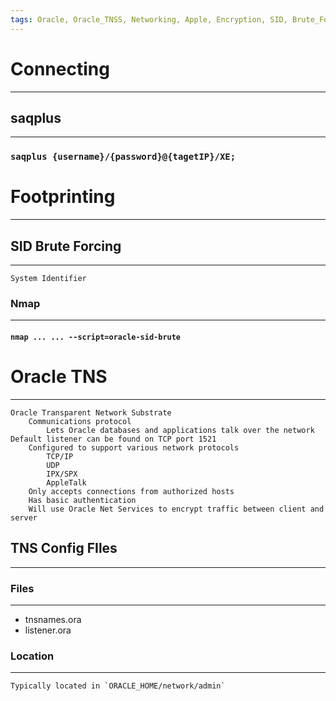 ```yaml
---
tags: Oracle, Oracle_TNSS, Networking, Apple, Encryption, SID, Brute_Forcing
---
```

# Connecting
***
## saqplus
***
### `saqplus {username}/{password}@{tagetIP}/XE;`
# Footprinting
***
## SID Brute Forcing
***
	System Identifier
### Nmap
***
#### `nmap ... ... --script=oracle-sid-brute`
# Oracle TNS
***
	Oracle Transparent Network Substrate
		Communications protocol
			Lets Oracle databases and applications talk over the network
	Default listener can be found on TCP port 1521
		Configured to support various network protocols
			TCP/IP
			UDP
			IPX/SPX
			AppleTalk
		Only accepts connections from authorized hosts
		Has basic authentication
		Will use Oracle Net Services to encrypt traffic between client and server
## TNS Config FIles
***
### Files
***
- tnsnames.ora
- listener.ora
### Location
***
	Typically located in `ORACLE_HOME/network/admin`

